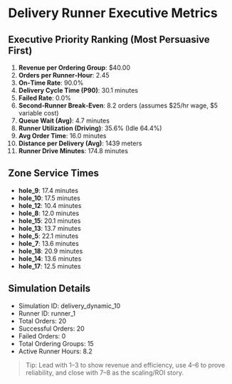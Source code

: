 # Delivery Runner Executive Metrics

## Executive Priority Ranking (Most Persuasive First)
1. **Revenue per Ordering Group**: $40.00
2. **Orders per Runner‑Hour**: 2.45
3. **On‑Time Rate**: 90.0%
4. **Delivery Cycle Time (P90)**: 30.1 minutes
5. **Failed Rate**: 0.0%
6. **Second‑Runner Break‑Even**: 8.2 orders (assumes $25/hr wage, $5 variable cost)
7. **Queue Wait (Avg)**: 4.7 minutes
8. **Runner Utilization (Driving)**: 35.6% (Idle 64.4%)
9. **Avg Order Time**: 16.0 minutes
10. **Distance per Delivery (Avg)**: 1439 meters
11. **Runner Drive Minutes**: 174.8 minutes

## Zone Service Times
- **hole_9**: 17.4 minutes
- **hole_10**: 17.5 minutes
- **hole_12**: 10.4 minutes
- **hole_8**: 12.0 minutes
- **hole_15**: 20.1 minutes
- **hole_13**: 13.7 minutes
- **hole_5**: 22.1 minutes
- **hole_7**: 13.6 minutes
- **hole_18**: 20.9 minutes
- **hole_14**: 13.6 minutes
- **hole_17**: 12.5 minutes


## Simulation Details
- Simulation ID: delivery_dynamic_10
- Runner ID: runner_1
- Total Orders: 20
- Successful Orders: 20
- Failed Orders: 0
- Total Ordering Groups: 15
- Active Runner Hours: 8.2

> Tip: Lead with 1–3 to show revenue and efficiency, use 4–6 to prove reliability, and close with 7–8 as the scaling/ROI story.
